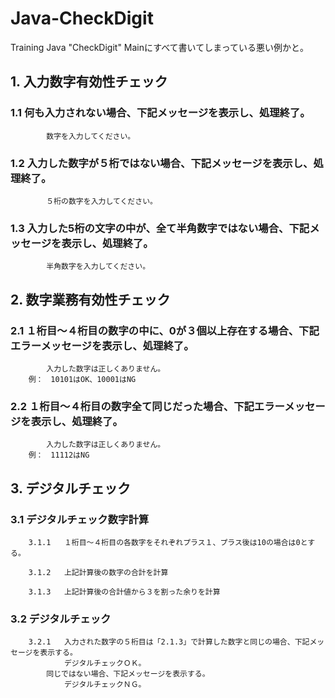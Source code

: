 # Java-CheckDigit
Training Java "CheckDigit" Mainにすべて書いてしまっている悪い例かと。
## 1.	入力数字有効性チェック					
						
### 1.1	何も入力されない場合、下記メッセージを表示し、処理終了。				
			数字を入力してください。			
						
### 1.2	入力した数字が５桁ではない場合、下記メッセージを表示し、処理終了。				
			５桁の数字を入力してください。			
						
### 1.3	入力した5桁の文字の中が、全て半角数字ではない場合、下記メッセージを表示し、処理終了。				
			半角数字を入力してください。			
						
## 2.	数字業務有効性チェック					
						
### 2.1	１桁目～４桁目の数字の中に、0が３個以上存在する場合、下記エラーメッセージを表示し、処理終了。				
			入力した数字は正しくありません。			
		例：　10101はOK、10001はNG				
						
### 2.2	１桁目～４桁目の数字全て同じだった場合、下記エラーメッセージを表示し、処理終了。				
			入力した数字は正しくありません。			
		例：　11112はNG				
						
## 3.	デジタルチェック					
						
### 3.1	デジタルチェック数字計算				
						
		3.1.1	１桁目～４桁目の各数字をそれぞれプラス１、プラス後は10の場合は0とする。			
						
		3.1.2	上記計算後の数字の合計を計算			
						
		3.1.3	上記計算後の合計値から３を割った余りを計算			
						
### 3.2	デジタルチェック				
						
		3.2.1	入力された数字の５桁目は「2.1.3」で計算した数字と同じの場合、下記メッセージを表示する。			
				デジタルチェックＯＫ。		
			同じではない場合、下記メッセージを表示する。			
				デジタルチェックＮＧ。		

